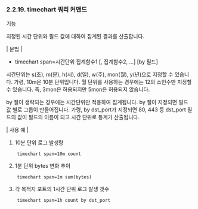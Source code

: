 ### 2.2.19. timechart 쿼리 커맨드


기능

지정된 시간 단위와 필드 값에 대하여 집계된 결과를 산출합니다.

\| 문법 \|

* timechart span=시간단위 집계함수1 [, 집계함수2, ...] [by 필드]

시간단위는 s(초), m(분), h(시), d(일), w(주), mon(월), y(년)으로 지정할 수 있습니다. 가령, 10m은 10분 단위입니다. 월 단위를 사용하는 경우에는 12의 소인수만 지정할 수 있습니다. 즉, 3mon은 허용되지만 5mon은 허용되지 않습니다.

by 절이 생략되는 경우에는 시간단위만 적용하여 집계됩니다. by 절이 지정되면 필드 값 별로 그룹이 만들어집니다. 가령, by dst_port가 지정되면 80, 443 등 dst_port 필드의 값이 필드의 이름이 되고 시간 단위로 통계가 산출됩니다.

\| 사용 예 \|

1) 10분 단위 로그 발생량

~~~
	timechart span=10m count
~~~

2) 1분 단위 bytes 변화 추이

~~~
	timechart span=1m sum(bytes)
~~~

3) 각 목적지 포트의 1시간 단위 로그 발생 갯수

~~~
	timechart span=1h count by dst_port
~~~

